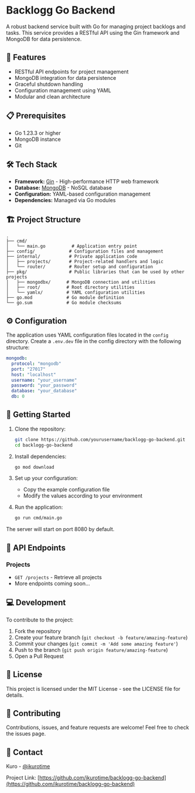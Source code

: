# Backlogg Go Backend

A robust backend service built with Go for managing project backlogs and tasks. This service provides a RESTful API using the Gin framework and MongoDB for data persistence.

## 🚀 Features

- RESTful API endpoints for project management
- MongoDB integration for data persistence
- Graceful shutdown handling
- Configuration management using YAML
- Modular and clean architecture

## 📋 Prerequisites

- Go 1.23.3 or higher
- MongoDB instance
- Git

## 🛠️ Tech Stack

- **Framework:** [Gin](https://github.com/gin-gonic/gin) - High-performance HTTP web framework
- **Database:** [MongoDB](https://www.mongodb.com/) - NoSQL database
- **Configuration:** YAML-based configuration management
- **Dependencies:** Managed via Go modules

## 🏗️ Project Structure

```
.
├── cmd/
│   └── main.go          # Application entry point
├── config/             # Configuration files and management
├── internal/           # Private application code
│   ├── projects/       # Project-related handlers and logic
│   └── router/         # Router setup and configuration
├── pkg/                # Public libraries that can be used by other projects
│   ├── mongodbx/      # MongoDB connection and utilities
│   ├── root/          # Root directory utilities
│   └── yamlx/         # YAML configuration utilities
├── go.mod             # Go module definition
└── go.sum             # Go module checksums
```

## ⚙️ Configuration

The application uses YAML configuration files located in the `config` directory. Create a `.env.dev` file in the config directory with the following structure:

```yaml
mongodb:
  protocol: "mongodb"
  port: "27017"
  host: "localhost"
  username: "your_username"
  password: "your_password"
  database: "your_database"
  db: 0
```

## 🚀 Getting Started

1. Clone the repository:
   ```bash
   git clone https://github.com/yourusername/backlogg-go-backend.git
   cd backlogg-go-backend
   ```

2. Install dependencies:
   ```bash
   go mod download
   ```

3. Set up your configuration:
   - Copy the example configuration file
   - Modify the values according to your environment

4. Run the application:
   ```bash
   go run cmd/main.go
   ```

The server will start on port 8080 by default.

## 🔄 API Endpoints

### Projects

- `GET /projects` - Retrieve all projects
- More endpoints coming soon...

## 💻 Development

To contribute to the project:

1. Fork the repository
2. Create your feature branch (`git checkout -b feature/amazing-feature`)
3. Commit your changes (`git commit -m 'Add some amazing feature'`)
4. Push to the branch (`git push origin feature/amazing-feature`)
5. Open a Pull Request

## 📝 License

This project is licensed under the MIT License - see the LICENSE file for details.

## 🤝 Contributing

Contributions, issues, and feature requests are welcome! Feel free to check the issues page.

## 📧 Contact

Kuro - [@ikurotime](https://twitter.com/ikurotime)

Project Link: [https://github.com/ikurotime/backlogg-go-backend](https://github.com/ikurotime/backlogg-go-backend) 
